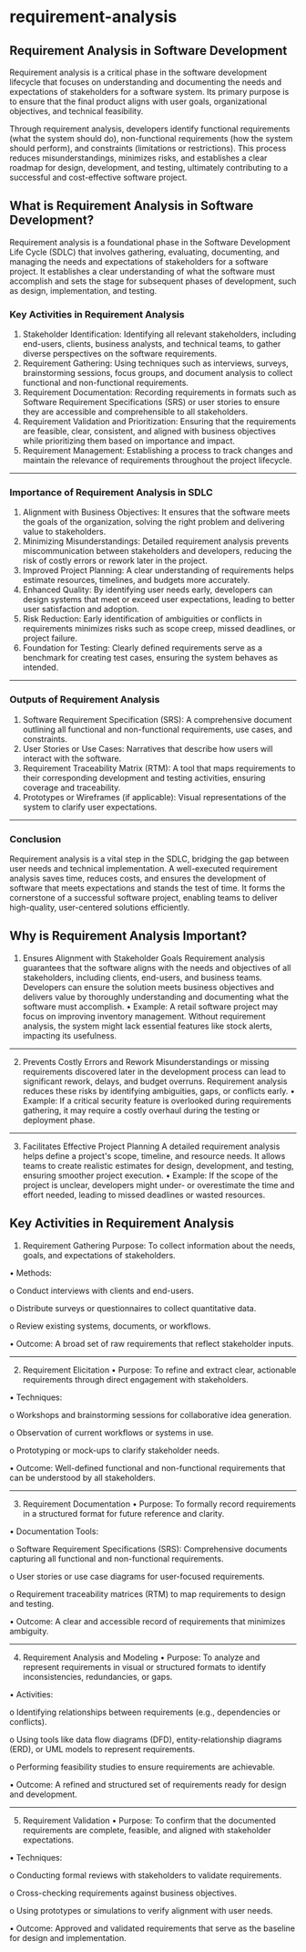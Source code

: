 # requirement-analysis
## Requirement Analysis in Software Development
Requirement analysis is a critical phase in the software development lifecycle that focuses on understanding and documenting the needs and expectations of stakeholders for a software system. Its primary purpose is to ensure that the final product aligns with user goals, organizational objectives, and technical feasibility.

Through requirement analysis, developers identify functional requirements (what the system should do), non-functional requirements (how the system should perform), and constraints (limitations or restrictions). This process reduces misunderstandings, minimizes risks, and establishes a clear roadmap for design, development, and testing, ultimately contributing to a successful and cost-effective software project.

## What is Requirement Analysis in Software Development?
Requirement analysis is a foundational phase in the Software Development Life Cycle (SDLC) that involves gathering, evaluating, documenting, and managing the needs and expectations of stakeholders for a software project. It establishes a clear understanding of what the software must accomplish and sets the stage for subsequent phases of development, such as design, implementation, and testing.
### Key Activities in Requirement Analysis
1.	Stakeholder Identification:
Identifying all relevant stakeholders, including end-users, clients, business analysts, and technical teams, to gather diverse perspectives on the software requirements.
2.	Requirement Gathering:
Using techniques such as interviews, surveys, brainstorming sessions, focus groups, and document analysis to collect functional and non-functional requirements.
3.	Requirement Documentation:
Recording requirements in formats such as Software Requirement Specifications (SRS) or user stories to ensure they are accessible and comprehensible to all stakeholders.
4.	Requirement Validation and Prioritization:
Ensuring that the requirements are feasible, clear, consistent, and aligned with business objectives while prioritizing them based on importance and impact.
5.	Requirement Management:
Establishing a process to track changes and maintain the relevance of requirements throughout the project lifecycle.
________________________________________
### Importance of Requirement Analysis in SDLC
1.	Alignment with Business Objectives:
It ensures that the software meets the goals of the organization, solving the right problem and delivering value to stakeholders.
2.	Minimizing Misunderstandings:
Detailed requirement analysis prevents miscommunication between stakeholders and developers, reducing the risk of costly errors or rework later in the project.
3.	Improved Project Planning:
A clear understanding of requirements helps estimate resources, timelines, and budgets more accurately.
4.	Enhanced Quality:
By identifying user needs early, developers can design systems that meet or exceed user expectations, leading to better user satisfaction and adoption.
5.	Risk Reduction:
Early identification of ambiguities or conflicts in requirements minimizes risks such as scope creep, missed deadlines, or project failure.
6.	Foundation for Testing:
Clearly defined requirements serve as a benchmark for creating test cases, ensuring the system behaves as intended.
________________________________________
### Outputs of Requirement Analysis
1.	Software Requirement Specification (SRS):
A comprehensive document outlining all functional and non-functional requirements, use cases, and constraints.
2.	User Stories or Use Cases:
Narratives that describe how users will interact with the software.
3.	Requirement Traceability Matrix (RTM):
A tool that maps requirements to their corresponding development and testing activities, ensuring coverage and traceability.
4.	Prototypes or Wireframes (if applicable):
Visual representations of the system to clarify user expectations.
________________________________________
### Conclusion
Requirement analysis is a vital step in the SDLC, bridging the gap between user needs and technical implementation. A well-executed requirement analysis saves time, reduces costs, and ensures the development of software that meets expectations and stands the test of time. It forms the cornerstone of a successful software project, enabling teams to deliver high-quality, user-centered solutions efficiently.

## Why is Requirement Analysis Important?
1. Ensures Alignment with Stakeholder Goals
Requirement analysis guarantees that the software aligns with the needs and objectives of all stakeholders, including clients, end-users, and business teams. Developers can ensure the solution meets business objectives and delivers value by thoroughly understanding and documenting what the software must accomplish.
•	Example: A retail software project may focus on improving inventory management. Without requirement analysis, the system might lack essential features like stock alerts, impacting its usefulness.
________________________________________
2. Prevents Costly Errors and Rework
Misunderstandings or missing requirements discovered later in the development process can lead to significant rework, delays, and budget overruns. Requirement analysis reduces these risks by identifying ambiguities, gaps, or conflicts early.
•	Example: If a critical security feature is overlooked during requirements gathering, it may require a costly overhaul during the testing or deployment phase.
________________________________________
3. Facilitates Effective Project Planning
A detailed requirement analysis helps define a project's scope, timeline, and resource needs. It allows teams to create realistic estimates for design, development, and testing, ensuring smoother project execution.
•	Example: If the scope of the project is unclear, developers might under- or overestimate the time and effort needed, leading to missed deadlines or wasted resources.

## Key Activities in Requirement Analysis
1. Requirement Gathering
Purpose: To collect information about the needs, goals, and expectations of stakeholders.

• Methods:

  o	Conduct interviews with clients and end-users.

  o	Distribute surveys or questionnaires to collect quantitative data.

  o	Review existing systems, documents, or workflows.

• Outcome: A broad set of raw requirements that reflect stakeholder inputs.
________________________________________
2. Requirement Elicitation
•	Purpose: To refine and extract clear, actionable requirements through direct engagement with stakeholders.

•	Techniques:

  o	Workshops and brainstorming sessions for collaborative idea generation.

  o	Observation of current workflows or systems in use.

  o	Prototyping or mock-ups to clarify stakeholder needs.

•	Outcome: Well-defined functional and non-functional requirements that can be understood by all stakeholders.
________________________________________
3. Requirement Documentation
•	Purpose: To formally record requirements in a structured format for future reference and clarity.

•	Documentation Tools:

  o	Software Requirement Specifications (SRS): Comprehensive documents capturing all functional and non-functional requirements.

  o	User stories or use case diagrams for user-focused requirements.

  o	Requirement traceability matrices (RTM) to map requirements to design and testing.

•	Outcome: A clear and accessible record of requirements that minimizes ambiguity.
________________________________________
4. Requirement Analysis and Modeling
•	Purpose: To analyze and represent requirements in visual or structured formats to identify inconsistencies, redundancies, or gaps.

•	Activities:

  o	Identifying relationships between requirements (e.g., dependencies or conflicts).

  o	Using tools like data flow diagrams (DFD), entity-relationship diagrams (ERD), or UML models to represent requirements.

  o	Performing feasibility studies to ensure requirements are achievable.

•	Outcome: A refined and structured set of requirements ready for design and development.
________________________________________
5. Requirement Validation
•	Purpose: To confirm that the documented requirements are complete, feasible, and aligned with stakeholder expectations.

•	Techniques:

  o	Conducting formal reviews with stakeholders to validate requirements.

  o	Cross-checking requirements against business objectives.

  o	Using prototypes or simulations to verify alignment with user needs.

•	Outcome: Approved and validated requirements that serve as the baseline for design and implementation.






